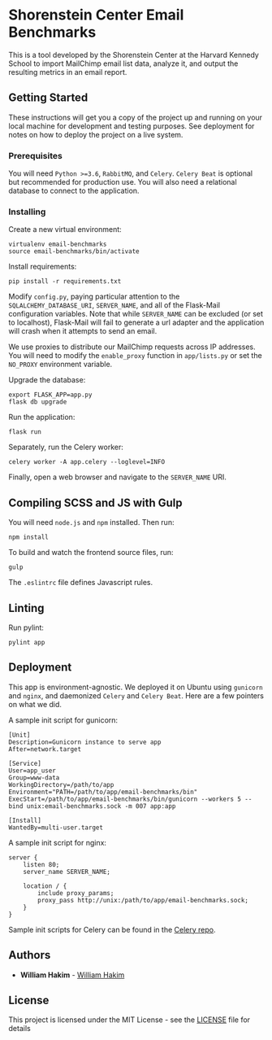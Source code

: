 # Shorenstein Center Email Benchmarks

This is a tool developed by the Shorenstein Center at the Harvard Kennedy School to import MailChimp email list data, analyze it, and output the resulting metrics in an email report.

## Getting Started

These instructions will get you a copy of the project up and running on your local machine for development and testing purposes. See deployment for notes on how to deploy the project on a live system.

### Prerequisites

You will need ```Python >=3.6```, ```RabbitMQ```, and ```Celery```. ```Celery Beat``` is optional but recommended for production use. You will also need a relational database to connect to the application.

### Installing

Create a new virtual environment:

```
virtualenv email-benchmarks
source email-benchmarks/bin/activate
```

Install requirements:

```
pip install -r requirements.txt
```

Modify ```config.py```, paying particular attention to the ```SQLALCHEMY_DATABASE_URI```, ```SERVER_NAME```, and all of the Flask-Mail configuration variables. Note that while ```SERVER_NAME``` can be excluded (or set to localhost), Flask-Mail will fail to generate a url adapter and the application will crash when it attempts to send an email.

We use proxies to distribute our MailChimp requests across IP addresses. You will need to modify the ```enable_proxy``` function in ```app/lists.py``` or set the ```NO_PROXY``` environment variable.

Upgrade the database:

```
export FLASK_APP=app.py
flask db upgrade
```

Run the application:

```
flask run
```

Separately, run the Celery worker:

```
celery worker -A app.celery --loglevel=INFO
```

Finally, open a web browser and navigate to the ```SERVER_NAME``` URI.

## Compiling SCSS and JS with Gulp

You will need ```node.js``` and ```npm``` installed. Then run:

```
npm install
```

To build and watch the frontend source files, run:

```
gulp
```

The ```.eslintrc``` file defines Javascript rules.

## Linting

Run pylint:

```
pylint app
```

## Deployment

This app is environment-agnostic. We deployed it on Ubuntu using ```gunicorn``` and ```nginx```, and daemonized ```Celery``` and ```Celery Beat```. Here are a few pointers on what we did.

A sample init script for gunicorn:

```
[Unit]
Description=Gunicorn instance to serve app
After=network.target

[Service]
User=app_user
Group=www-data
WorkingDirectory=/path/to/app
Environment="PATH=/path/to/app/email-benchmarks/bin"
ExecStart=/path/to/app/email-benchmarks/bin/gunicorn --workers 5 --bind unix:email-benchmarks.sock -m 007 app:app

[Install]
WantedBy=multi-user.target
```

A sample init script for nginx:

```
server {
    listen 80;
    server_name SERVER_NAME;

    location / {
        include proxy_params;
        proxy_pass http://unix:/path/to/app/email-benchmarks.sock;
    }
}
```

Sample init scripts for Celery can be found in the [Celery repo](https://github.com/celery/celery/tree/3.1/extra/generic-init.d/).

## Authors

* **William Hakim** - [William Hakim](https://github.com/williamhakim10)

## License

This project is licensed under the MIT License - see the [LICENSE](LICENSE) file for details
